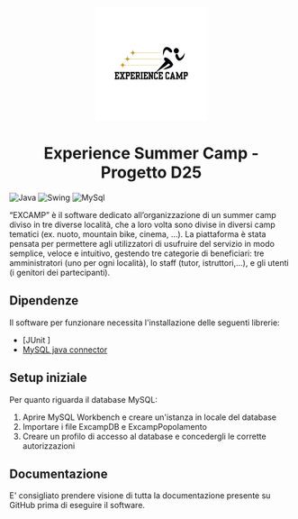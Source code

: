 <div align="center">
  <img src="resources/Logo.png" width="200" alt="Logo">
  <h1>Experience Summer Camp - Progetto D25</h1>
</div>

![Java](https://img.shields.io/badge/Backend-Java-brightgreen)
![Swing](https://img.shields.io/badge/Frontend-Swing-red)
![MySql](https://img.shields.io/badge/Database-MySQL-yellow)


“EXCAMP” è il software dedicato all’organizzazione di un summer camp diviso in tre diverse località, che a loro volta sono divise in diversi camp tematici (ex. nuoto, mountain bike, cinema, …). La piattaforma è stata pensata per permettere agli utilizzatori di usufruire del servizio in modo semplice, veloce e intuitivo, gestendo tre categorie di beneficiari: tre amministratori (uno per ogni località), lo staff (tutor, istruttori,…), e gli utenti (i genitori dei partecipanti).

## Dipendenze 
Il software per funzionare necessita l'installazione delle seguenti librerie:
- [JUnit ]
- [MySQL java connector](https://github.com/mysql/mysql-connector-j)

## Setup iniziale 
Per quanto riguarda il database MySQL:
1. Aprire MySQL Workbench e creare un'istanza in locale del database
2. Importare i file ExcampDB e ExcampPopolamento
3. Creare un profilo di accesso al database e concedergli le corrette autorizzazioni

## Documentazione
E' consigliato prendere visione di tutta la documentazione presente su GitHub prima di eseguire il software.
